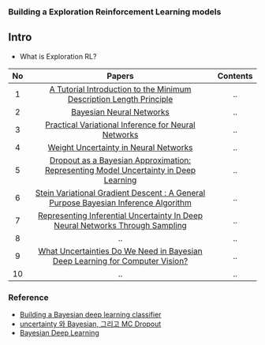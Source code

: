 ### Building a Exploration Reinforcement Learning models 

## Intro

- What is Exploration RL?


| No | Papers | Contents |
|:--:|:--:|:--:|
| 1  | [A Tutorial Introduction to the Minimum Description Length Principle](https://arxiv.org/pdf/math/0406077.pdf) | .. |
| 2  | [Bayesian Neural Networks](https://arxiv.org/ftp/arxiv/papers/1801/1801.07710.pdf) | .. |
| 3  | [Practical Variational Inference for Neural Networks](https://proceedings.neurips.cc/paper/2011/file/7eb3c8be3d411e8ebfab08eba5f49632-Paper.pdf) | .. |
| 4  | [Weight Uncertainty in Neural Networks](https://arxiv.org/pdf/1505.05424.pdf) | .. |
| 5  | [Dropout as a Bayesian Approximation: Representing Model Uncertainty in Deep Learning](https://arxiv.org/pdf/1506.02142.pdf) | .. |
| 6  | [Stein Variational Gradient Descent : A General Purpose Bayesian Inference Algorithm](https://arxiv.org/pdf/1608.04471.pdf) | .. |
| 7  | [Representing Inferential Uncertainty In Deep Neural Networks Through Sampling](https://openreview.net/pdf?id=HJ1JBJ5gl) | .. |
| 8  | .. | .. |
| 9  | [What Uncertainties Do We Need in Bayesian Deep Learning for Computer Vision?](https://papers.nips.cc/paper/2017/file/2650d6089a6d640c5e85b2b88265dc2b-Paper.pdf) | .. |
| 10 | .. | .. |

### Reference

- [Building a Bayesian deep learning classifier](https://github.com/kyle-dorman/bayesian-neural-network-blogpost#calculating-uncertainty-in-deep-learning-classification-models)
- [uncertainty 와 Bayesian, 그리고 MC Dropout](https://tech.onepredict.ai/e0db8c3e-0225-4b2a-8691-1f9e34d01915#e0db8c3e-0225-4b2a-8691-1f9e34d01915)
- [Bayesian Deep Learning](https://www.edwith.org/bayesiandeeplearning/joinLectures/14426)
